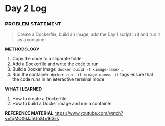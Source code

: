 # Day 2 Log

### PROBLEM STATEMENT
> Create a Dockerfile, build an image, add the Day 1 script in it and run it as a container

**METHODOLOGY**
1. Copy the code to a separate folder
2. Add a Dockerfile and write the code to run
3. Build a Docker image: `docker build -t <image-name> .`
4. Run the container: `docker run -it <image-name>`. `-it` tags ensure that the code runs in an interactive terminal mode

**WHAT I LEARNED**
1. How to create a Dockerfile
2. How to build a Docker image and run a container

**REFERENCE MATERIAL**
https://www.youtube.com/watch?v=fqMOX6JJhGo&t=1636s
